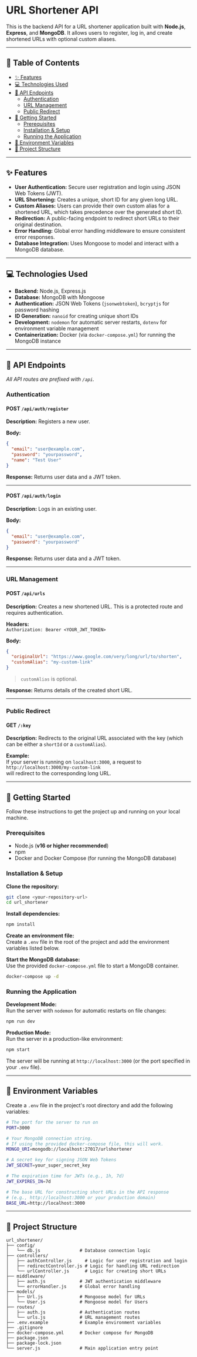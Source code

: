 # URL Shortener API

This is the backend API for a URL shortener application built with **Node.js**, **Express**, and **MongoDB**. It allows users to register, log in, and create shortened URLs with optional custom aliases.

---

## 📜 Table of Contents
- [✨ Features](#-features)
- [💻 Technologies Used](#-technologies-used)
- [🚀 API Endpoints](#-api-endpoints)
  - [Authentication](#authentication)
  - [URL Management](#url-management)
  - [Public Redirect](#public-redirect)
- [🏁 Getting Started](#-getting-started)
  - [Prerequisites](#prerequisites)
  - [Installation & Setup](#installation--setup)
  - [Running the Application](#running-the-application)
- [🔑 Environment Variables](#-environment-variables)
- [📂 Project Structure](#-project-structure)

---

## ✨ Features
- **User Authentication:** Secure user registration and login using JSON Web Tokens (JWT).
- **URL Shortening:** Creates a unique, short ID for any given long URL.
- **Custom Aliases:** Users can provide their own custom alias for a shortened URL, which takes precedence over the generated short ID.
- **Redirection:** A public-facing endpoint to redirect short URLs to their original destination.
- **Error Handling:** Global error handling middleware to ensure consistent error responses.
- **Database Integration:** Uses Mongoose to model and interact with a MongoDB database.

---

## 💻 Technologies Used
- **Backend:** Node.js, Express.js  
- **Database:** MongoDB with Mongoose  
- **Authentication:** JSON Web Tokens (`jsonwebtoken`), `bcryptjs` for password hashing  
- **ID Generation:** `nanoid` for creating unique short IDs  
- **Development:** `nodemon` for automatic server restarts, `dotenv` for environment variable management  
- **Containerization:** Docker (via `docker-compose.yml`) for running the MongoDB instance

---

## 🚀 API Endpoints
_All API routes are prefixed with `/api`._

### Authentication

#### **POST** `/api/auth/register`
**Description:** Registers a new user.

**Body:**
```json
{
  "email": "user@example.com",
  "password": "yourpassword",
  "name": "Test User"
}
```

**Response:** Returns user data and a JWT token.

---

#### **POST** `/api/auth/login`
**Description:** Logs in an existing user.

**Body:**
```json
{
  "email": "user@example.com",
  "password": "yourpassword"
}
```

**Response:** Returns user data and a JWT token.

---

### URL Management

#### **POST** `/api/urls`
**Description:** Creates a new shortened URL. This is a protected route and requires authentication.

**Headers:**  
`Authorization: Bearer <YOUR_JWT_TOKEN>`

**Body:**
```json
{
  "originalUrl": "https://www.google.com/very/long/url/to/shorten",
  "customAlias": "my-custom-link"
}
```
> `customAlias` is optional.

**Response:** Returns details of the created short URL.

---

### Public Redirect

#### **GET** `/:key`
**Description:** Redirects to the original URL associated with the key (which can be either a `shortId` or a `customAlias`).

**Example:**  
If your server is running on `localhost:3000`, a request to  
`http://localhost:3000/my-custom-link`  
will redirect to the corresponding long URL.

---

## 🏁 Getting Started
Follow these instructions to get the project up and running on your local machine.

### Prerequisites
- Node.js (**v16 or higher recommended**)
- npm
- Docker and Docker Compose (for running the MongoDB database)

### Installation & Setup

**Clone the repository:**
```bash
git clone <your-repository-url>
cd url_shortener
```

**Install dependencies:**
```bash
npm install
```

**Create an environment file:**  
Create a `.env` file in the root of the project and add the environment variables listed below.

**Start the MongoDB database:**  
Use the provided `docker-compose.yml` file to start a MongoDB container.
```bash
docker-compose up -d
```

### Running the Application

**Development Mode:**  
Run the server with `nodemon` for automatic restarts on file changes:
```bash
npm run dev
```

**Production Mode:**  
Run the server in a production-like environment:
```bash
npm start
```

The server will be running at `http://localhost:3000` (or the port specified in your `.env` file).

---

## 🔑 Environment Variables
Create a `.env` file in the project's root directory and add the following variables:

```bash
# The port for the server to run on
PORT=3000

# Your MongoDB connection string.
# If using the provided docker-compose file, this will work.
MONGO_URI=mongodb://localhost:27017/urlshortener

# A secret key for signing JSON Web Tokens
JWT_SECRET=your_super_secret_key

# The expiration time for JWTs (e.g., 1h, 7d)
JWT_EXPIRES_IN=7d

# The base URL for constructing short URLs in the API response
# (e.g., http://localhost:3000 or your production domain)
BASE_URL=http://localhost:3000
```

---

## 📂 Project Structure
```
url_shortener/
├── config/
│   └── db.js               # Database connection logic
├── controllers/
│   ├── authController.js     # Logic for user registration and login
│   ├── redirectController.js # Logic for handling URL redirection
│   └── urlController.js      # Logic for creating short URLs
├── middleware/
│   ├── auth.js             # JWT authentication middleware
│   └── errorHandler.js     # Global error handling
├── models/
│   ├── Url.js              # Mongoose model for URLs
│   └── User.js             # Mongoose model for Users
├── routes/
│   ├── auth.js             # Authentication routes
│   └── urls.js             # URL management routes
├── .env.example            # Example environment variables
├── .gitignore
├── docker-compose.yml      # Docker compose for MongoDB
├── package.json
├── package-lock.json
└── server.js               # Main application entry point
```
